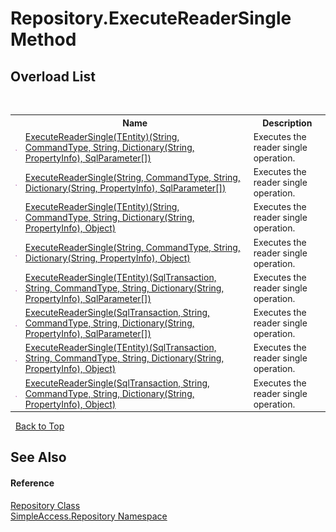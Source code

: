 # Repository.ExecuteReaderSingle Method 
 


## Overload List
&nbsp;<table><tr><th></th><th>Name</th><th>Description</th></tr><tr><td>![Public method](media/pubmethod.gif "Public method")</td><td><a href="M_SimpleAccess_Repository_Repository_ExecuteReaderSingle__1_2">ExecuteReaderSingle(TEntity)(String, CommandType, String, Dictionary(String, PropertyInfo), SqlParameter[])</a></td><td>
Executes the reader single operation.</td></tr><tr><td>![Public method](media/pubmethod.gif "Public method")</td><td><a href="M_SimpleAccess_Repository_Repository_ExecuteReaderSingle_2">ExecuteReaderSingle(String, CommandType, String, Dictionary(String, PropertyInfo), SqlParameter[])</a></td><td>
Executes the reader single operation.</td></tr><tr><td>![Public method](media/pubmethod.gif "Public method")</td><td><a href="M_SimpleAccess_Repository_Repository_ExecuteReaderSingle__1_3">ExecuteReaderSingle(TEntity)(String, CommandType, String, Dictionary(String, PropertyInfo), Object)</a></td><td>
Executes the reader single operation.</td></tr><tr><td>![Public method](media/pubmethod.gif "Public method")</td><td><a href="M_SimpleAccess_Repository_Repository_ExecuteReaderSingle_3">ExecuteReaderSingle(String, CommandType, String, Dictionary(String, PropertyInfo), Object)</a></td><td>
Executes the reader single operation.</td></tr><tr><td>![Public method](media/pubmethod.gif "Public method")</td><td><a href="M_SimpleAccess_Repository_Repository_ExecuteReaderSingle__1">ExecuteReaderSingle(TEntity)(SqlTransaction, String, CommandType, String, Dictionary(String, PropertyInfo), SqlParameter[])</a></td><td>
Executes the reader single operation.</td></tr><tr><td>![Public method](media/pubmethod.gif "Public method")</td><td><a href="M_SimpleAccess_Repository_Repository_ExecuteReaderSingle">ExecuteReaderSingle(SqlTransaction, String, CommandType, String, Dictionary(String, PropertyInfo), SqlParameter[])</a></td><td>
Executes the reader single operation.</td></tr><tr><td>![Public method](media/pubmethod.gif "Public method")</td><td><a href="M_SimpleAccess_Repository_Repository_ExecuteReaderSingle__1_1">ExecuteReaderSingle(TEntity)(SqlTransaction, String, CommandType, String, Dictionary(String, PropertyInfo), Object)</a></td><td>
Executes the reader single operation.</td></tr><tr><td>![Public method](media/pubmethod.gif "Public method")</td><td><a href="M_SimpleAccess_Repository_Repository_ExecuteReaderSingle_1">ExecuteReaderSingle(SqlTransaction, String, CommandType, String, Dictionary(String, PropertyInfo), Object)</a></td><td>
Executes the reader single operation.</td></tr></table>&nbsp;
<a href="#repository.executereadersingle-method">Back to Top</a>

## See Also


#### Reference
<a href="T_SimpleAccess_Repository_Repository">Repository Class</a><br /><a href="N_SimpleAccess_Repository">SimpleAccess.Repository Namespace</a><br />